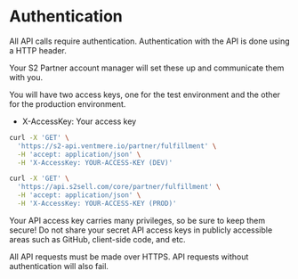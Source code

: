 # Authentication

All API calls require authentication.
Authentication with the API is done using a HTTP header.

Your S2 Partner account manager will set these up and communicate them with you. 

You will have two access keys, one for the test environment and the other for the production environment.

- X-AccessKey: Your access key

```sh
curl -X 'GET' \
  'https://s2-api.ventmere.io/partner/fulfillment' \
  -H 'accept: application/json' \
  -H 'X-AccessKey: YOUR-ACCESS-KEY (DEV)'
```

```sh
curl -X 'GET' \
  'https://api.s2sell.com/core/partner/fulfillment' \
  -H 'accept: application/json' \
  -H 'X-AccessKey: YOUR-ACCESS-KEY (PROD)'
```

Your API access key carries many privileges, so be sure to keep them secure! Do not share your secret API access keys in publicly accessible areas such as GitHub, client-side code, and etc.


All API requests must be made over HTTPS. API requests without authentication will also fail.